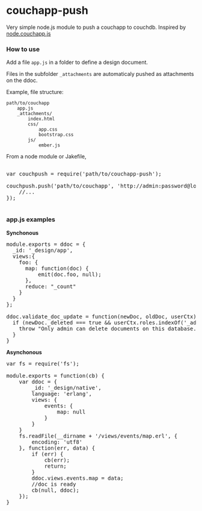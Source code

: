 couchapp-push
=============

Very simple node.js module to push a couchapp to couchdb. Inspired by [node.couchapp.js](https://github.com/mikeal/node.couchapp.js)

### How to use

Add a file `app.js` in a folder to define a design document. 

Files in the subfolder `_attachments` are automaticaly pushed as attachments on the ddoc.

Example, file structure:

	path/to/couchapp
		app.js
		_attachments/
			index.html
			css/
				app.css
				bootstrap.css
			js/
				ember.js
				

From a node module or Jakefile, 
<pre>

var couchpush = require('path/to/couchapp-push');

couchpush.push('path/to/couchapp', 'http://admin:password@localhost:5984/mydb', function(err, dbResponse){
	//...
});
	
</pre>

### app.js examples

**Synchonous**
<pre>
module.exports = ddoc = {
  _id: '_design/app',
  views:{
    foo: {
      map: function(doc) {
          emit(doc.foo, null);
      },
      reduce: "_count"
    }
  }
};

ddoc.validate_doc_update = function(newDoc, oldDoc, userCtx) {
  if (newDoc._deleted === true && userCtx.roles.indexOf('_admin') === -1) {
    throw "Only admin can delete documents on this database.";
  }
}
</pre>


**Asynchonous**
<pre>
var fs = require('fs');

module.exports = function(cb) {
	var ddoc = {
		_id: '_design/native',
		language: 'erlang',
		views: {
			events: {
				map: null
			}
		}
	}
	fs.readFile(__dirname + '/views/events/map.erl', {
		encoding: 'utf8'
	}, function(err, data) {
		if (err) {
			cb(err);
			return;
		}
		ddoc.views.events.map = data;
		//doc is ready
		cb(null, ddoc);
	});
}
</pre>